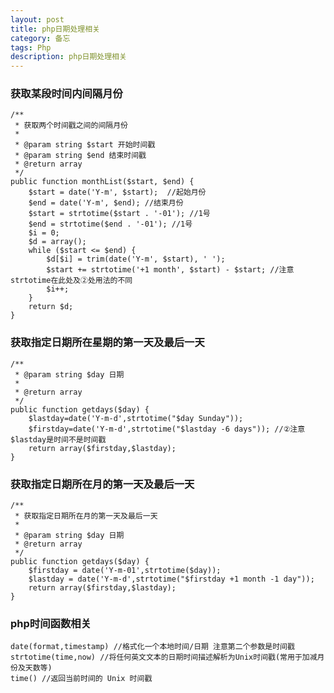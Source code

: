 ```yaml
---
layout: post
title: php日期处理相关
category: 备忘
tags: Php 
description: php日期处理相关
---
```


### 获取某段时间内间隔月份
	
	/**
     * 获取两个时间戳之间的间隔月份
     *
     * @param string $start 开始时间戳
     * @param string $end 结束时间戳
     * @return array
     */
    public function monthList($start, $end) {
        $start = date('Y-m', $start);  //起始月份
        $end = date('Y-m', $end); //结束月份
        $start = strtotime($start . '-01'); //1号
        $end = strtotime($end . '-01'); //1号
        $i = 0;
        $d = array();
        while ($start <= $end) {
            $d[$i] = trim(date('Y-m', $start), ' ');
            $start += strtotime('+1 month', $start) - $start; //注意strtotime在此处及②处用法的不同
            $i++;
        }
        return $d;
    }

### 获取指定日期所在星期的第一天及最后一天
	
	/**
     * @param string $day 日期
     *
     * @return array
     */
    public function getdays($day) {
        $lastday=date('Y-m-d',strtotime("$day Sunday"));
        $firstday=date('Y-m-d',strtotime("$lastday -6 days")); //②注意$lastday是时间不是时间戳
        return array($firstday,$lastday);
    }

### 获取指定日期所在月的第一天及最后一天

	/**
     * 获取指定日期所在月的第一天及最后一天
     * 
     * @param string $day 日期
     * @return array
     */
    public function getdays($day) {
        $firstday = date('Y-m-01',strtotime($day));
        $lastday = date('Y-m-d',strtotime("$firstday +1 month -1 day"));
        return array($firstday,$lastday);
    }
    
### php时间函数相关

	date(format,timestamp) //格式化一个本地时间/日期 注意第二个参数是时间戳
	strtotime(time,now) //将任何英文文本的日期时间描述解析为Unix时间戳(常用于加减月份及天数等)
	time() //返回当前时间的 Unix 时间戳